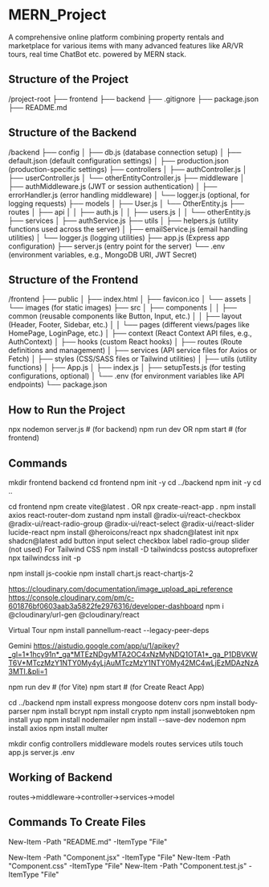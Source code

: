 # MERN_Project
A comprehensive online platform combining property rentals and marketplace for various items with many advanced features like AR/VR tours, real time ChatBot etc. powered by MERN stack.


## Structure of the Project

/project-root
├── frontend
├── backend
├── .gitignore
├── package.json
├── README.md

## Structure of the Backend

/backend
├── config
│   ├── db.js (database connection setup)
│   ├── default.json (default configuration settings)
│   ├── production.json (production-specific settings)
├── controllers
│   ├── authController.js
│   ├── userController.js
│   └── otherEntityController.js
├── middleware
│   ├── authMiddleware.js (JWT or session authentication)
│   ├── errorHandler.js (error handling middleware)
│   └── logger.js (optional, for logging requests)
├── models
│   ├── User.js
│   └── OtherEntity.js
├── routes
│   ├── api
│   │   ├── auth.js
│   │   ├── users.js
│   │   └── otherEntity.js
├── services
│   ├── authService.js
├── utils
│   ├── helpers.js (utility functions used across the server)
│   ├── emailService.js (email handling utilities)
│   └── logger.js (logging utilities)
├── app.js (Express app configuration)
├── server.js (entry point for the server)
└── .env (environment variables, e.g., MongoDB URI, JWT Secret)


## Structure of the Frontend

/frontend
├── public
│   ├── index.html
│   ├── favicon.ico
│   └── assets
│       └── images (for static images)
├── src
│   ├── components
│   │   ├── common (reusable components like Button, Input, etc.)
│   │   ├── layout (Header, Footer, Sidebar, etc.)
│   │   └── pages (different views/pages like HomePage, LoginPage, etc.)
│   ├── context (React Context API files, e.g., AuthContext)
│   ├── hooks (custom React hooks)
│   ├── routes (Route definitions and management)
│   ├── services (API service files for Axios or Fetch)
│   ├── styles (CSS/SASS files or Tailwind utilities)
│   ├── utils (utility functions)
│   ├── App.js
│   ├── index.js
│   ├── setupTests.js (for testing configurations, optional)
│   └── .env (for environment variables like API endpoints)
└── package.json

## How to Run the Project

npx nodemon server.js   # (for backend)
npm run dev OR npm start   # (for frontend)

## Commands

mkdir frontend backend
cd frontend
npm init -y
cd ../backend
npm init -y
cd ..

cd frontend
npm create vite@latest . OR npx create-react-app .
npm install axios react-router-dom zustand
npm install @radix-ui/react-checkbox @radix-ui/react-radio-group @radix-ui/react-select @radix-ui/react-slider lucide-react
npm install @heroicons/react
npx shadcn@latest init
npx shadcn@latest add button input select checkbox label radio-group slider (not used)
For Tailwind CSS
npm install -D tailwindcss postcss autoprefixer
npx tailwindcss init -p

npm install js-cookie
npm install chart.js react-chartjs-2

https://cloudinary.com/documentation/image_upload_api_reference
https://console.cloudinary.com/pm/c-601876bf0603aab3a5822fe2976316/developer-dashboard
npm i @cloudinary/url-gen @cloudinary/react

Virtual Tour
npm install pannellum-react --legacy-peer-deps

Gemini 
https://aistudio.google.com/app/u/1/apikey?_gl=1*1hcy91n*_ga*MTEzNDgyMTA2OC4xNzMyNDQ1OTA1*_ga_P1DBVKWT6V*MTczMzY1NTY0My4yLjAuMTczMzY1NTY0My42MC4wLjEzMDAzNzA3MTI.&pli=1

npm run dev  # (for Vite)
npm start    # (for Create React App)

cd ../backend
npm install express mongoose dotenv cors
npm install body-parser
npm install bcrypt
npm install crypto
npm install jsonwebtoken
npm install yup
npm install nodemailer
npm install --save-dev nodemon
npm install axios
npm install multer

mkdir config controllers middleware models routes services utils
touch app.js server.js .env

## Working of Backend 

routes->middleware->controller->services->model

## Commands To Create Files 

New-Item -Path "README.md" -ItemType "File"

New-Item -Path "Component.jsx" -ItemType "File"
New-Item -Path "Component.css" -ItemType "File"
New-Item -Path "Component.test.js" -ItemType "File"

